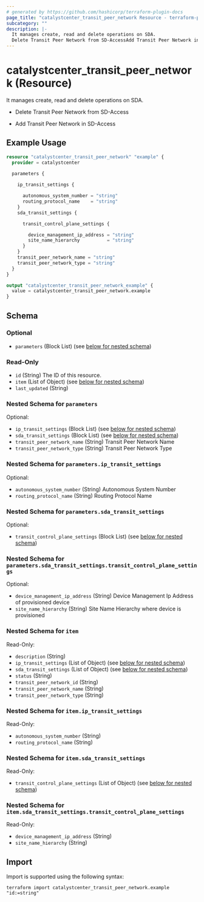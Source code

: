 ```yaml
---
# generated by https://github.com/hashicorp/terraform-plugin-docs
page_title: "catalystcenter_transit_peer_network Resource - terraform-provider-catalystcenter"
subcategory: ""
description: |-
  It manages create, read and delete operations on SDA.
  Delete Transit Peer Network from SD-AccessAdd Transit Peer Network in SD-Access
---
```


# catalystcenter_transit_peer_network (Resource)

It manages create, read and delete operations on SDA.

- Delete Transit Peer Network from SD-Access

- Add Transit Peer Network in SD-Access

## Example Usage

```terraform
resource "catalystcenter_transit_peer_network" "example" {
  provider = catalystcenter
 
  parameters {

    ip_transit_settings {

      autonomous_system_number = "string"
      routing_protocol_name    = "string"
    }
    sda_transit_settings {

      transit_control_plane_settings {

        device_management_ip_address = "string"
        site_name_hierarchy          = "string"
      }
    }
    transit_peer_network_name = "string"
    transit_peer_network_type = "string"
  }
}

output "catalystcenter_transit_peer_network_example" {
  value = catalystcenter_transit_peer_network.example
}
```

<!-- schema generated by tfplugindocs -->
## Schema

### Optional

- `parameters` (Block List) (see [below for nested schema](#nestedblock--parameters))

### Read-Only

- `id` (String) The ID of this resource.
- `item` (List of Object) (see [below for nested schema](#nestedatt--item))
- `last_updated` (String)

<a id="nestedblock--parameters"></a>
### Nested Schema for `parameters`

Optional:

- `ip_transit_settings` (Block List) (see [below for nested schema](#nestedblock--parameters--ip_transit_settings))
- `sda_transit_settings` (Block List) (see [below for nested schema](#nestedblock--parameters--sda_transit_settings))
- `transit_peer_network_name` (String) Transit Peer Network Name
- `transit_peer_network_type` (String) Transit Peer Network Type

<a id="nestedblock--parameters--ip_transit_settings"></a>
### Nested Schema for `parameters.ip_transit_settings`

Optional:

- `autonomous_system_number` (String) Autonomous System Number
- `routing_protocol_name` (String) Routing Protocol Name


<a id="nestedblock--parameters--sda_transit_settings"></a>
### Nested Schema for `parameters.sda_transit_settings`

Optional:

- `transit_control_plane_settings` (Block List) (see [below for nested schema](#nestedblock--parameters--sda_transit_settings--transit_control_plane_settings))

<a id="nestedblock--parameters--sda_transit_settings--transit_control_plane_settings"></a>
### Nested Schema for `parameters.sda_transit_settings.transit_control_plane_settings`

Optional:

- `device_management_ip_address` (String) Device Management Ip Address of provisioned device
- `site_name_hierarchy` (String) Site Name Hierarchy where device is provisioned




<a id="nestedatt--item"></a>
### Nested Schema for `item`

Read-Only:

- `description` (String)
- `ip_transit_settings` (List of Object) (see [below for nested schema](#nestedobjatt--item--ip_transit_settings))
- `sda_transit_settings` (List of Object) (see [below for nested schema](#nestedobjatt--item--sda_transit_settings))
- `status` (String)
- `transit_peer_network_id` (String)
- `transit_peer_network_name` (String)
- `transit_peer_network_type` (String)

<a id="nestedobjatt--item--ip_transit_settings"></a>
### Nested Schema for `item.ip_transit_settings`

Read-Only:

- `autonomous_system_number` (String)
- `routing_protocol_name` (String)


<a id="nestedobjatt--item--sda_transit_settings"></a>
### Nested Schema for `item.sda_transit_settings`

Read-Only:

- `transit_control_plane_settings` (List of Object) (see [below for nested schema](#nestedobjatt--item--sda_transit_settings--transit_control_plane_settings))

<a id="nestedobjatt--item--sda_transit_settings--transit_control_plane_settings"></a>
### Nested Schema for `item.sda_transit_settings.transit_control_plane_settings`

Read-Only:

- `device_management_ip_address` (String)
- `site_name_hierarchy` (String)

## Import

Import is supported using the following syntax:

```shell
terraform import catalystcenter_transit_peer_network.example "id:=string"
```
